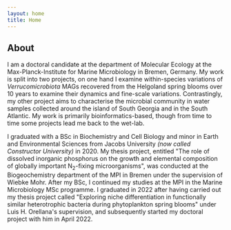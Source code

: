 ```yaml
---
layout: home
title: Home
---
```


## About

I am a doctoral candidate at the department of Molecular Ecology at the Max-Planck-Institute for Marine Microbiology in Bremen, Germany. My work is split into two projects, on one hand I examine within-species variations of _Verrucomicrobiota_ MAGs recovered from the Helgoland spring blooms over 10 years to examine their dynamics and fine-scale variations. Contrastingly, my other project aims to characterise the microbial community in water samples collected around the island of South Georgia and in the South Atlantic. My work is primarily bioinformatics-based, though from time to time some projects lead me back to the wet-lab.

I graduated with a BSc in Biochemistry and Cell Biology and minor in Earth and Environmental Sciences from Jacobs University _(now called Constructor University)_ in 2020. My thesis project, entitled "The role of dissolved inorganic phosphorus on the growth and elemental composition of globally important N<sub>2</sub>-fixing microorganisms", was conducted at the Biogeochemistry department of the MPI in Bremen under the supervision of Wiebke Mohr. After my BSc, I continued my studies at the MPI in the Marine Microbiology MSc programme. I graduated in 2022 after having carried out my thesis project called "Exploring niche differentiation in functionally similar heterotrophic bacteria during phytoplankton spring blooms" under Luis H. Orellana's supervision, and subsequently started my doctoral project with him in April 2022.

<!---
## CV

To view my full CV, [click here](/cv). A print version is available [here](/cv.pdf).

{% include contact.html %}

## My work...

Include article-style summaries about my papers or smth. Each one as its own blog post.

[Click here](/posts) to scroll through my posts.

{% include archive.html %}
-->
